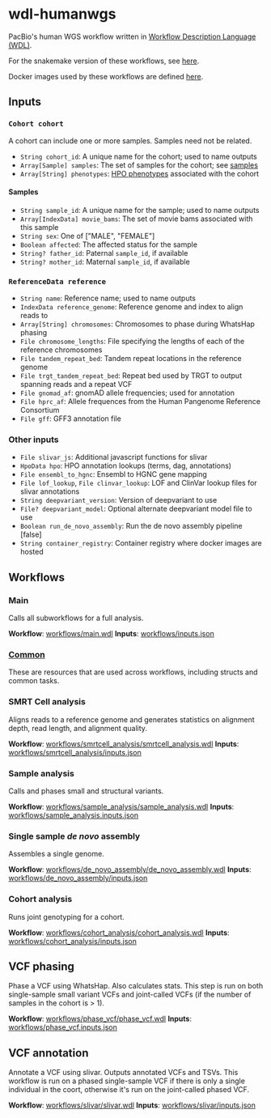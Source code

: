 # wdl-humanwgs

PacBio's human WGS workflow written in [Workflow Description Language (WDL)](https://openwdl.org/).

For the snakemake version of these workflows, see [here](https://github.com/PacificBiosciences/pb-human-wgs-workflow-snakemake).

Docker images used by these workflows are defined [here](https://github.com/PacificBiosciences/wdl-dockerfiles).


## Inputs

### `Cohort cohort`

A cohort can include one or more samples. Samples need not be related.

- `String cohort_id`: A unique name for the cohort; used to name outputs
- `Array[Sample] samples`: The set of samples for the cohort; see [samples](#samples)
- `Array[String] phenotypes`: [HPO phenotypes](https://hpo.jax.org/app/) associated with the cohort


#### Samples

- `String sample_id`: A unique name for the sample; used to name outputs
- `Array[IndexData] movie_bams`: The set of movie bams associated with this sample
- `String sex`: One of ["MALE", "FEMALE"]
- `Boolean affected`: The affected status for the sample
- `String? father_id`: Paternal `sample_id`, if available
- `String? mother_id`: Maternal `sample_id`, if available


### `ReferenceData reference`

- `String name`: Reference name; used to name outputs
- `IndexData reference_genome`: Reference genome and index to align reads to
- `Array[String] chromosomes`: Chromosomes to phase during WhatsHap phasing
- `File chromosome_lengths`: File specifying the lengths of each of the reference chromosomes
- `File tandem_repeat_bed`: Tandem repeat locations in the reference genome
- `File trgt_tandem_repeat_bed`: Repeat bed used by TRGT to output spanning reads and a repeat VCF
- `File gnomad_af`: gnomAD allele frequencies; used for annotation
- `File hprc_af`: Allele frequences from the Human Pangenome Reference Consortium
- `File gff`: GFF3 annotation file


### Other inputs

- `File slivar_js`: Additional javascript functions for slivar
- `HpoData hpo`: HPO annotation lookups (terms, dag, annotations)
- `File ensembl_to_hgnc`: Ensembl to HGNC gene mapping
- `File lof_lookup`, `File clinvar_lookup`: LOF and ClinVar lookup files for slivar annotations
- `String deepvariant_version`: Version of deepvariant to use
- `File? deepvariant_model`: Optional alternate deepvariant model file to use
- `Boolean run_de_novo_assembly`: Run the de novo assembly pipeline [false]
- `String container_registry`: Container registry where docker images are hosted


## Workflows

### Main

Calls all subworkflows for a full analysis.

**Workflow**: [workflows/main.wdl](workflows/main.wdl)
**Inputs**: [workflows/inputs.json](workflows/inputs.json)


### [Common](workflows/common)

These are resources that are used across workflows, including structs and common tasks.


### SMRT Cell analysis

Aligns reads to a reference genome and generates statistics on alignment depth, read length, and alignment quality.

**Workflow**: [workflows/smrtcell_analysis/smrtcell_analysis.wdl](workflows/smrtcell_analysis/smrtcell_analysis.wdl)
**Inputs**: [workflows/smrtcell_analysis/inputs.json](workflows/smrtcell_analysis/inputs.json)


### Sample analysis

Calls and phases small and structural variants.

**Workflow**: [workflows/sample_analysis/sample_analysis.wdl](workflows/sample_analysis/sample_analysis.wdl)
**Inputs**: [workflows/sample_analysis.inputs.json](workflows/sample_analysis/inputs.json)


### Single sample _de novo_ assembly

Assembles a single genome.

**Workflow**: [workflows/de_novo_assembly/de_novo_assembly.wdl](workflows/de_novo_assembly/de_novo_assembly.wdl)
**Inputs**: [workflows/de_novo_assembly/inputs.json](workflows/de_novo_assembly/inputs.json)


### Cohort analysis

Runs joint genotyping for a cohort.

**Workflow**: [workflows/cohort_analysis/cohort_analysis.wdl](workflows/cohort_analysis/cohort_analysis.wdl)
**Inputs**: [workflows/cohort_analysis/inputs.json](workflows/cohort_analysis/inputs.json)


## VCF phasing

Phase a VCF using WhatsHap. Also calculates stats. This step is run on both single-sample small variant VCFs and joint-called VCFs (if the number of samples in the cohort is > 1).

**Workflow**: [workflows/phase_vcf/phase_vcf.wdl](workflows/phase_vcf/phase_vcf.wdl)
**Inputs**: [workflows/phase_vcf.inputs.json](workflows/phase_vcf.inputs.json)


## VCF annotation

Annotate a VCF using slivar. Outputs annotated VCFs and TSVs. This workflow is run on a phased single-sample VCF if there is only a single individual in the coort, otherwise it's run on the joint-called phased VCF.

**Workflow**: [workflows/slivar/slivar.wdl](workflows/slivar/slivar.wdl)
**Inputs**: [workflows/slivar/inputs.json](workflows/slivar/inputs.json)
